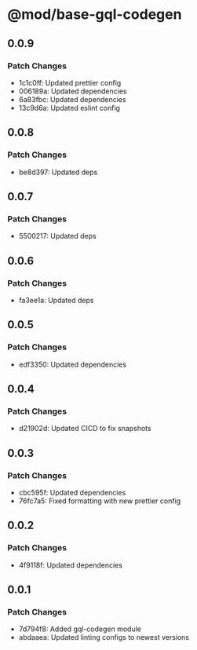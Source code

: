 # @mod/base-gql-codegen

## 0.0.9

### Patch Changes

- 1c1c0ff: Updated prettier config
- 006189a: Updated dependencies
- 6a83fbc: Updated dependencies
- 13c9d6a: Updated eslint config

## 0.0.8

### Patch Changes

- be8d397: Updated deps

## 0.0.7

### Patch Changes

- 5500217: Updated deps

## 0.0.6

### Patch Changes

- fa3ee1a: Updated deps

## 0.0.5

### Patch Changes

- edf3350: Updated dependencies

## 0.0.4

### Patch Changes

- d21902d: Updated CICD to fix snapshots

## 0.0.3

### Patch Changes

- cbc595f: Updated dependencies
- 76fc7a5: Fixed formatting with new prettier config

## 0.0.2

### Patch Changes

- 4f9118f: Updated dependencies

## 0.0.1

### Patch Changes

- 7d794f8: Added gql-codegen module
- abdaaea: Updated linting configs to newest versions
